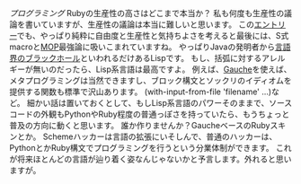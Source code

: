 *プログラミング* Rubyの生産性の高さはどこまで本当か？ 
私も何度も生産性の議論を書いていますが、生産性の議論は本当に難しいと思います。
この[エントリー](http://d.hatena.ne.jp/fromdusktildawn/20061002/1159784863)でも、やっぱり純粋に自由度と生産性と気持ちよさを考えると最後には、S式macroと[MOP](http://www.shiro.dreamhost.com/scheme/wiliki/wiliki.cgi?Scheme%3a%e3%83%a1%e3%82%bf%e3%82%aa%e3%83%96%e3%82%b8%e3%82%a7%e3%82%af%e3%83%88%e3%83%97%e3%83%ad%e3%83%88%e3%82%b3%e3%83%ab)最強論に吸いこまれていますね。
やっぱりJavaの発明者から[言語界のブラックホール](http://blogs.sun.com/jag/entry/the_black_hole_theory_of)といわれるだけあるLispです。
もし、括弧に対するアレルギーが無いのだったら、Lisp系言語は最高ですよ。
例えば、[Gauche](http://www.shiro.dreamhost.com/scheme/gauche/man/gauche-refj.html)を使えば、メタプログラミングは当然できますし、ブロック構文とソックリのイディオムを提供する関数も標準で沢山あります。
(with-input-from-file 'filename' ...)など。
細かい話は置いておくとして、もしLisp系言語のパワーそのままで、ソースコードの外観もPythonやRuby程度の普通っぽさを持っていたら、もうちょっと普及の方向に動くと思います。
誰か作りませんか？GaucheベースのRubyスキンとか。
Schemeハッカーは言語の拡張にいそしんで、普通のハッカーは、PythonとかRuby構文でプログラミングを行うという分業体制ができます。
これが将来ほとんどの言語が辿り着く姿なんじゃないかと予言します。外れると思いますが。

